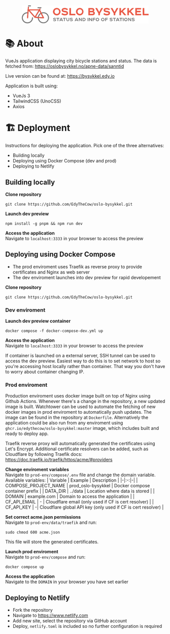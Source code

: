 <br />
<p align="center">
  <img width="400" src="https://raw.githubusercontent.com/BeefBytes/Assets/master/Other/oslo_bysykkel.svg">
</p>

# 📚 About
VueJs application displaying city bicycle stations and status. The data is fetched from: https://oslobysykkel.no/apne-data/sanntid

Live version can be found at: https://bysykkel.edy.io

Application is built using:
- VueJs 3
- TailwindCSS (UnoCSS)
- Axios


# 🏗️ Deployment
Instructions for deploying the application. Pick one of the three alternatives:

- Building locally
- Deploying using Docker Compose (dev and prod)
- Deploying to Netlify

## Building locally
<b>Clone repository</b><br />
```
git clone https://github.com/EdyTheCow/oslo-bysykkel.git
```
<b>Launch dev preview</b><br />
```
npm install -g pnpm && npm run dev
```
<b>Access the application</b><br />
Navigate to `localhost:3333` in your browser to access the preview

## Deploying using Docker Compose
- The prod enviroment uses Traefik as reverse proxy to provide certificates and Nginx as web server
- The dev enviroment launches into dev preview for rapid developement

<b>Clone repository</b><br />
```
git clone https://github.com/EdyTheCow/oslo-bysykkel.git
```

### Dev enviroment
<b>Launch dev preview container</b><br />
```
docker compose -f docker-compose-dev.yml up
```
<b>Access the application</b><br />
Navigate to `localhost:3333` in your browser to access the preview

If container is launched on a external server, SSH tunnel can be used to access the dev preview. Easiest way to do this is to set network to host so you're accessing host locally rather than container. That way you don't have to worry about container changing IP.

### Prod enviroment
Production enviroment uses docker image built on top of Nginx using Github Actions. Whenever there's a change in the repository, a new updated image is built. Watchtower can be used to automate the fetching of new docker images in prod enviroment to automatically push updates. The image can be found in the repository at `Dockerfile`. Alternatively the application could be also run from any enviroment using `ghcr.io/edythecow/oslo-bysykkel:master` image, which includes built and ready to deploy app.

Traefik reverse proxy will automatically generated the certificates using Let's Encrypt. Additional certificate resolvers can be added, such as Cloudflare by following Traefik docs: https://doc.traefik.io/traefik/https/acme/#providers

<b>Change enviroment variables</b><br />
Navigate to `prod-env/compose/.env` file and change the domain variable. Available variables:
| Variable | Example | Description |
|-|:-:|-|
| COMPOSE_PROJECT_NAME | prod_oslo-bysykkel | Docker compose container prefix |
| DATA_DIR | ../data | Location where data is stored |
| DOMAIN | example.com | Domain to access the application |
| CF_API_EMAIL | - | Cloudflare email (only used if CF is cert resolver) |
| CF_API_KEY | -| Cloudflare global API key (only used if CF is cert resolver) |

<b>Set correct acme.json permissions</b><br />
Navigate to `prod-env/data/traefik` and run:
```
sudo chmod 600 acme.json
```
This file will store the generated certificates.

<b>Launch prod enviroment</b><br />
Navigate to `prod-env/compose` and run:
```
docker compose up
```

<b>Access the application</b><br />
Navigate to the `DOMAIN` in your browser you have set earlier

## Deploying to Netlify
- Fork the repository
- Navigate to https://www.netlify.com
- Add new site, select the repository via GitHub account
- Deploy, `netlify.toml` is included so no further configuration is required
